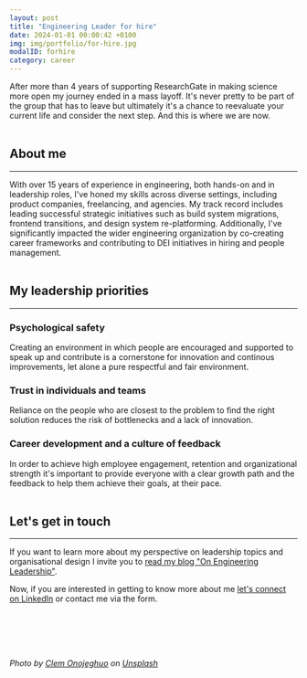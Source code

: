 ```yaml
---
layout: post
title: "Engineering Leader for hire"
date: 2024-01-01 00:00:42 +0100
img: img/portfolio/for-hire.jpg
modalID: forhire
category: career
---
```


After more than 4 years of supporting ResearchGate in making science more open my journey ended in a mass layoff. It's never pretty to be part of the group that has to leave but ultimately it's a chance to reevaluate your current life and consider the next step. And this is where we are now.
<br><br>

## About me

<hr class="star-primary">

With over 15 years of experience in engineering, both hands-on and in leadership roles, I've honed my skills across diverse settings, including product companies, freelancing, and agencies. My track record includes leading successful strategic initiatives such as build system migrations, frontend transitions, and design system re-platforming. Additionally, I've significantly impacted the wider engineering organization by co-creating career frameworks and contributing to DEI initiatives in hiring and people management.
<br><br>

## My leadership priorities

<hr class="star-primary">

### Psychological safety

Creating an environment in which people are encouraged and supported to speak up and contribute is a cornerstone for innovation and continous improvements, let alone a pure respectful and fair environment.

### Trust in individuals and teams

Reliance on the people who are closest to the problem to find the right solution reduces the risk of bottlenecks and a lack of innovation.

### Career development and a culture of feedback

In order to achieve high employee engagement, retention and organizational strength it's important to provide everyone with a clear growth path and the feedback to help them achieve their goals, at their pace.
<br><br>

## Let's get in touch

<hr class="star-primary">

If you want to learn more about my perspective on leadership topics and organisational design I invite you to
[read my blog "On Engineering Leadership"](https://stefanhoth.substack.com/).

Now, if you are interested in getting to know more about me [let's connect on LinkedIn](https://www.linkedin.com/in/stefanhoth/) or contact me via the form.

<br><br><br><br>

<p>
<i>Photo by <a href="https://unsplash.com/@clemono?utm_content=creditCopyText&utm_medium=referral&utm_source=unsplash">Clem Onojeghuo</a> on <a href="https://unsplash.com/photos/shallow-focus-photography-of-red-and-white-for-hire-signage-fY8Jr4iuPQM?utm_content=creditCopyText&utm_medium=referral&utm_source=unsplash">Unsplash</a>
  </i>
</p>
